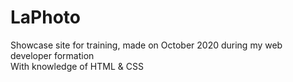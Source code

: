 # LaPhoto
Showcase site for training, made on October 2020 during my web developer formation <br/>
With knowledge of HTML & CSS
